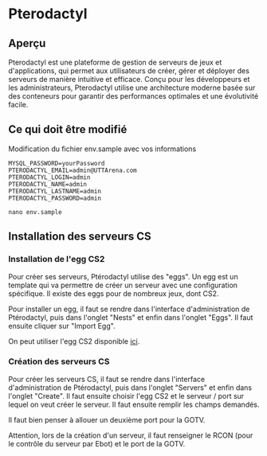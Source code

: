 # Pterodactyl

## Aperçu
Pterodactyl est une plateforme de gestion de serveurs de jeux et d'applications, qui permet aux utilisateurs de créer, gérer et déployer des serveurs de manière intuitive et efficace. Conçu pour les développeurs et les administrateurs, Pterodactyl utilise une architecture moderne basée sur des conteneurs pour garantir des performances optimales et une évolutivité facile.

## Ce qui doit être modifié

Modification du fichier env.sample avec vos informations

```
MYSQL_PASSWORD=yourPassword
PTERODACTYL_EMAIL=admin@UTTArena.com
PTERODACTYL_LOGIN=admin
PTERODACTYL_NAME=admin
PTERODACTYL_LASTNAME=admin
PTERODACTYL_PASSWORD=admin
```

```
nano env.sample
```

## Installation des serveurs CS

### Installation de l'egg CS2

Pour créer ses serveurs, Ptérodactyl utilise des "eggs". Un egg est un template qui va permettre de créer un serveur avec une configuration spécifique. Il existe des eggs pour de nombreux jeux, dont CS2.

Pour installer un egg, il faut se rendre dans l'interface d'administration de Ptérodactyl, puis dans l'onglet "Nests" et enfin dans l'onglet "Eggs". Il faut ensuite cliquer sur "Import Egg".

On peut utiliser l'egg CS2 disponible [ici](./egg_cs2_GOTV.json).

### Création des serveurs CS

Pour créer les serveurs CS, il faut se rendre dans l'interface d'administration de Ptérodactyl, puis dans l'onglet "Servers" et enfin dans l'onglet "Create". Il faut ensuite choisir l'egg CS2 et le serveur / port sur lequel on veut créer le serveur. Il faut ensuite remplir les champs demandés. 

Il faut bien penser à allouer un deuxième port pour la GOTV.

Attention, lors de la création d'un serveur, il faut renseigner le RCON (pour le contrôle du serveur par Ebot) et le port de la GOTV.
